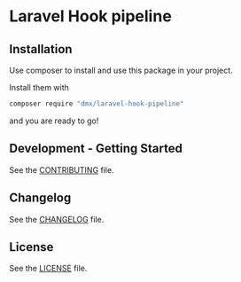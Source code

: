# Laravel Hook pipeline

## Installation

Use composer to install and use this package in your project.

Install them with

```bash
composer require "dmx/laravel-hook-pipeline"
```

and you are ready to go!

## Development - Getting Started

See the [CONTRIBUTING](CONTRIBUTING.md) file.

## Changelog

See the [CHANGELOG](CHANGELOG.md) file.

## License
 
See the [LICENSE](LICENSE.md) file.
